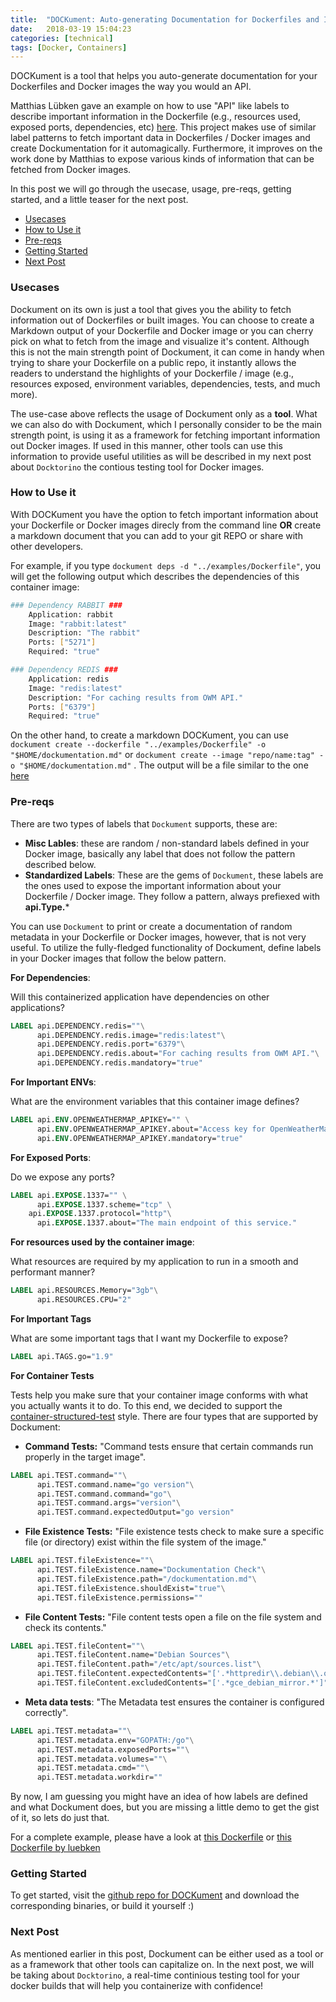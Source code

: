 ```yaml
---
title:  "DOCKument: Auto-generating Documentation for Dockerfiles and Images"
date:   2018-03-19 15:04:23
categories: [technical]
tags: [Docker, Containers]
---
```



DOCKument is a tool that helps you auto-generate documentation for your Dockerfiles and Docker images the way you would an API.

Matthias Lübken gave an example on how to use "API" like labels to describe important information in the Dockerfile (e.g., resources used, exposed ports, dependencies, etc) [here](https://github.com/luebken/currentweather/blob/master/Dockerfile). This project makes use of similar label patterns to fetch important data in Dockerfiles / Docker images and create Dockumentation for it automagically. Furthermore, it improves on the work done by Matthias to expose various kinds of information that can be fetched from Docker images.

In this post we will go through the usecase, usage, pre-reqs, getting started, and a little teaser for the next post.

<!-- TOC -->

- [Usecases](#usecases)
- [How to Use it](#how-to-use-it)
- [Pre-reqs](#pre-reqs)
- [Getting Started](#getting-started)
- [Next Post](#next-post)

<!-- /TOC -->

### Usecases

Dockument on its own is just a tool that gives you the ability to fetch information out of Dockerfiles or built images. You can choose to create a Markdown output of your Dockerfile  and Docker image or you can cherry pick on what to fetch from the image and visualize it's content. Although this is not the main strength point of Dockument, it can come in handy when trying to share your Dockerfile on a public repo, it instantly allows the readers to understand the highlights of your Dockerfile / image (e.g., resources exposed, environment variables, dependencies, tests, and much more).

The use-case above reflects the usage of Dockument only as a **tool**. What we can also do with Dockument, which I personally consider to be the main strength point, is using it as a framework for fetching important information out Docker images. If used in this manner, other tools can use this information to provide useful utilities as will be described in my next post about `Docktorino` the contious testing tool for Docker images. 


### How to Use it

With DOCKument you have the option to fetch important information about your Dockerfile or Docker images direcly from the command line **OR** create a markdown document that you can add to your git REPO or share with other developers.

For example, if you type `dockument deps -d "../examples/Dockerfile"`, you will get the following output which describes the dependencies of this container image:

```bash
### Dependency RABBIT ###
	Application: rabbit
	Image: "rabbit:latest"
	Description: "The rabbit"
	Ports: ["5271"]
	Required: "true"

### Dependency REDIS ###
	Application: redis
	Image: "redis:latest"
	Description: "For caching results from OWM API."
	Ports: ["6379"]
	Required: "true"
``` 

On the other hand, to create a markdown DOCKument, you can use `dockument create --dockerfile "../examples/Dockerfile" -o "$HOME/dockumentation.md"` or `dockument create --image "repo/name:tag" -o "$HOME/dockumentation.md"` . The output will be a file similar to the one [here](https://github.com/zanetworker/dockument/blob/master/examples/dockumentation.md)


### Pre-reqs

There are two types of labels that `Dockument` supports, these are: 

- **Misc Lables**: these are random / non-standard  labels defined in your Docker image, basically any label that does not follow the pattern described below.
- **Standardized Labels**: These are the gems of `Dockument`, these labels are the ones used to expose the important information about your Dockerfile / Docker image. They follow a pattern, always prefiexed with **api.Type.***

You can use `Dockument` to print or create a documentation of random metadata in your Dockerfile or Docker images, however, that is not very useful. To utilize the fully-fledged functionality of Dockument, define labels in your Docker images that follow the below pattern.

**For Dependencies**:

Will this containerized application have dependencies on other applications?

```dockerfile
LABEL api.DEPENDENCY.redis=""\
      api.DEPENDENCY.redis.image="redis:latest"\
      api.DEPENDENCY.redis.port="6379"\
      api.DEPENDENCY.redis.about="For caching results from OWM API."\
      api.DEPENDENCY.redis.mandatory="true"
```

**For Important ENVs**:

What are the environment variables that this container image defines? 

```dockerfile
LABEL api.ENV.OPENWEATHERMAP_APIKEY="" \
      api.ENV.OPENWEATHERMAP_APIKEY.about="Access key for OpenWeatherMap. See http://openweathermap.org/appid for details." \
      api.ENV.OPENWEATHERMAP_APIKEY.mandatory="true"
```

**For Exposed Ports**:

Do we expose any ports? 

```dockerfile
LABEL api.EXPOSE.1337="" \
      api.EXPOSE.1337.scheme="tcp" \
	api.EXPOSE.1337.protocol="http"\
      api.EXPOSE.1337.about="The main endpoint of this service."
```

**For resources used by the container image**:

What resources are required by my application to run in a smooth and performant manner?

```dockerfile
LABEL api.RESOURCES.Memory="3gb"\
      api.RESOURCES.CPU="2"
```

**For Important Tags** 

What are some important tags that I want my Dockerfile to expose?

```dockerfile
LABEL api.TAGS.go="1.9"
```

**For Container Tests** 

Tests help you make sure that your container image conforms with what you actually wants it to do. To this end, we decided to support the [container-structured-test](https://github.com/GoogleCloudPlatform/container-structure-test) style. There are four types that are supported by Dockument:

- **Command Tests:** "Command tests ensure that certain commands run properly in the target image".


```dockerfile
LABEL api.TEST.command=""\
      api.TEST.command.name="go version"\
      api.TEST.command.command="go"\
      api.TEST.command.args="version"\
      api.TEST.command.expectedOutput="go version"
```

- **File Existence Tests:** "File existence tests check to make sure a specific file (or directory) exist within the file system of the image."

```dockerfile
LABEL api.TEST.fileExistence=""\
      api.TEST.fileExistence.name="Dockumentation Check"\
      api.TEST.fileExistence.path="/dockumentation.md"\
      api.TEST.fileExistence.shouldExist="true"\
      api.TEST.fileExistence.permissions=""
```

- **File Content Tests:** "File content tests open a file on the file system and check its contents." 

```dockerfile
LABEL api.TEST.fileContent=""\
      api.TEST.fileContent.name="Debian Sources"\
      api.TEST.fileContent.path="/etc/apt/sources.list"\
      api.TEST.fileContent.expectedContents="['.*httpredir\\.debian\\.org.*']"\
      api.TEST.fileContent.excludedContents="['.*gce_debian_mirror.*']"
``` 
- **Meta data tests**: "The Metadata test ensures the container is configured correctly". 

```dockerfile
LABEL api.TEST.metadata=""\
      api.TEST.metadata.env="GOPATH:/go"\
      api.TEST.metadata.exposedPorts=""\
      api.TEST.metadata.volumes=""\
      api.TEST.metadata.cmd=""\
      api.TEST.metadata.workdir=""
```


By now, I am guessing you might have an idea of how labels are defined and what Dockument does, but you are missing a little demo to get the gist of it, so lets do just that.

<script src="https://asciinema.org/a/pdVCkPpvz7OAdjYpuOz4gMY1j.js" id="asciicast-pdVCkPpvz7OAdjYpuOz4gMY1j" async></script>

For a complete example, please have a look at [this Dockerfile](https://github.com/zanetworker/dockument/blob/master/examples/Dockerfile) or [this Dockerfile by luebken](https://github.com/luebken/currentweather/blob/master/Dockerfile)

### Getting Started

To get started, visit the [github repo for DOCKument](https://github.com/zanetworker/dockument) and download the corresponding binaries, or build it yourself :)

### Next Post

As mentioned earlier in this post, Dockument can be either used as a tool or as a framework that other tools can capitalize on. In the next post, we will be taking about `Docktorino`, a real-time continious testing tool for your docker builds that will help you containerize with confidence!
